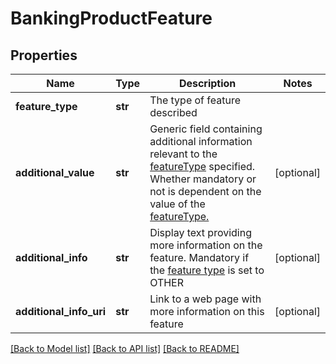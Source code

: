 # BankingProductFeature

## Properties
Name | Type | Description | Notes
------------ | ------------- | ------------- | -------------
**feature_type** | **str** | The type of feature described | 
**additional_value** | **str** | Generic field containing additional information relevant to the [featureType](#tocSproductfeaturetypedoc) specified. Whether mandatory or not is dependent on the value of the [featureType.](#tocSproductfeaturetypedoc) | [optional] 
**additional_info** | **str** | Display text providing more information on the feature. Mandatory if the [feature type](#tocSproductfeaturetypedoc) is set to OTHER | [optional] 
**additional_info_uri** | **str** | Link to a web page with more information on this feature | [optional] 

[[Back to Model list]](../README.md#documentation-for-models) [[Back to API list]](../README.md#documentation-for-api-endpoints) [[Back to README]](../README.md)


